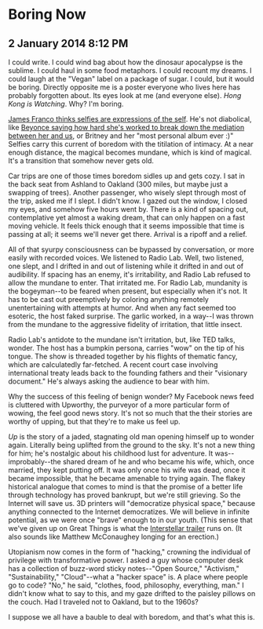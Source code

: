 # Boring Now
## 2 January 2014 8:12 PM


I could write. I could wind bag about how the dinosaur apocalypse is the sublime. I could haul in some food metaphors. I could recount my dreams. I could laugh at the "Vegan" label on a package of sugar. I could, but it would be boring. Directly opposite me is a poster everyone who lives here has probably forgotten about. Its eyes look at me (and everyone else). *Hong Kong is Watching*. Why? I'm boring.

[James Franco thinks selfies are expressions of the self][3]. He's not diabolical, like [Beyonce saying how hard she's worked to break down the mediation between her and us][1], or Britney and her "most personal album ever :\)" Selfies carry this current of boredom with the titilation of intimacy. At a near enough distance, the magical becomes mundane, which is kind of magical. It's a transition that somehow never gets old.

Car trips are one of those times boredom sidles up and gets cozy. I sat in the back seat from Ashland to Oakland (300 miles, but maybe just a swapping of trees). Another passenger, who wisely slept through most of the trip, asked me if I slept. I didn't know. I gazed out the window, I closed my eyes, and somehow five hours went by. There is a kind of spacing out, contemplative yet almost a waking dream, that can only happen on a fast moving vehicle. It feels thick enough that it seems impossible that time is passing at all; it seems we'll never get there. Arrival is a ripoff and a relief.

All of that syurpy consciousness can be bypassed by conversation, or more easily with recorded voices. We listened to Radio Lab. Well, two listened, one slept, and I drifted in and out of listening while it drifted in and out of audibility. If spacing has an enemy, it's irritability, and Radio Lab refused to allow the mundane to enter. That irritated me. For Radio Lab, mundanity is the bogeyman--to be feared when present, but especially when it's not. It has to be cast out preemptively by coloring anything remotely unentertaining with attempts at humor. And when any fact seemed too esoteric, the host faked surprise. The garlic worked, in a way--I was thrown from the mundane to the aggressive fidelity of irritation, that little insect.

Radio Lab's antidote to the mundane isn't irritation, but, like TED talks, wonder. The host has a bumpkin persona, carries "wow" on the tip of his tongue. The show is threaded together by his flights of thematic fancy, which are calculatedly far-fetched. A recent court case involving international treaty leads back to the founding fathers and their "visionary document." He's always asking the audience to bear with him.

Why the success of this feeling of benign wonder? My Facebook news feed is cluttered with Upworthy, the purveyor of a more particular form of wowing, the feel good news story. It's not so much that the their stories are worthy of upping, but that they're to make us feel up.

*Up* is the story of a jaded, stagnating old man opening himself up to wonder again. Literally being uplifted from the ground to the sky. It's not a new thing for him; he's nostalgic about his childhood lust for adventure. It was--improbably--the shared dream of he and who became his wife, which, once married, they kept putting off. It was only once his wife was dead, once it became impossible, that he became amenable to trying again. The flakey historical analogue that comes to mind is that the promise of a better life through technology has proved bankrupt, but we're still grieving. So the Internet will save us. 3D printers will "democratize physical space," because anything connected to the Internet democratizes. We will believe in infinite potential, as we were once "brave" enough to in our youth. (This sense that we've given up on Great Things is what the [Interstellar trailer][2] runs on. (It also sounds like Matthew McConaughey longing for an erection.)

Utopianism now comes in the form of "hacking," crowning the individual of privilege with transformative power. I asked a guy whose computer desk has a collection of buzz-word sticky notes--"Open Source," "Activism," "Sustainability," "Cloud"--what a "hacker space" is. A place where people go to code? "No," he said, "clothes, food, philosophy, everything, man." I didn't know what to say to this, and my gaze drifted to the paisley pillows on the couch. Had I traveled not to Oakland, but to the 1960s?

I suppose we all have a bauble to deal with boredom, and that's what this is.

[1]: http://www.youtube.com/watch?v=IcN6Ke2V-rQ
[2]: http://www.youtube.com/watch?v=3WzHXI5HizQ
[3]: http://www.nytimes.com/2013/12/29/arts/the-meanings-of-the-selfie.html?_r=0